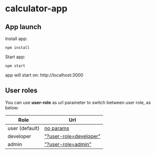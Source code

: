 # calculator-app


## App launch
Install app:
```
npm install
```

Start app:
```
npm start
```

app will start on:
http://localhost:3000


## User roles
You can use **user-role** as url parameter to switch between user role, as below:

Role | Url
------------ | -------------
user (default) |[no params](http://localhost:3000/)
developer | ["?user-role=developer"](http://localhost:3000/?user-role=developer)
admin | ["?user-role=admin"](http://localhost:3000/?user-role=admin)
